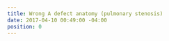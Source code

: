 ```yaml
---
title: Wrong A defect anatomy (pulmonary stenosis)
date: 2017-04-10 00:49:00 -04:00
position: 0
---
```


